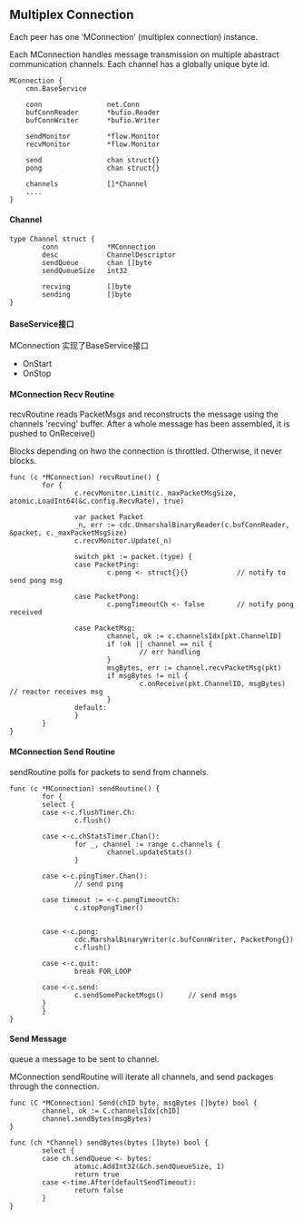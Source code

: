 

## Multiplex Connection



Each peer has one ‘MConnection’ (multiplex connection) instance.

Each MConnection handles message transmission on multiple abastract communication channels.
Each channel has a globally unique byte id.

```
MConnection {
    cmn.BaseService

    conn                net.Conn
    bufConnReader       *bufio.Reader
    bufConnWriter       *bufio.Writer

    sendMonitor         *flow.Monitor
    recvMonitor         *flow.Monitor

    send                chan struct{}
    pong                chan struct{}

    channels            []*Channel
    ....
}
```

#### Channel

```
type Channel struct {
        conn            *MConnection
        desc            ChannelDescriptor
        sendQueue       chan []byte
        sendQueueSize   int32

        recving         []byte
        sending         []byte
}
```

#### BaseService接口

MConnection 实现了BaseService接口

* OnStart
* OnStop

#### MConnection Recv Routine

recvRoutine reads PacketMsgs and reconstructs the message using the channels 'recving' buffer.
After a whole message has been assembled, it is pushed to OnReceive()

Blocks depending on hwo the connection is throttled. Otherwise, it never blocks.

```
func (c *MConnection) recvRoutine() {
        for {
                c.recvMonitor.Limit(c._maxPacketMsgSize, atomic.LoadInt64(&c.config.RecvRate), true)

                var packet Packet
                _n, err := cdc.UnmarshalBinaryReader(c.bufConnReader, &packet, c._maxPacketMsgSize)
                c.recvMonitor.Update(_n)

                switch pkt := packet.(type) {
                case PacketPing:
                        c.pong <- struct{}{}            // notify to send pong msg

                case PacketPong:
                        c.pongTimeoutCh <- false        // notify pong received
                
                case PacketMsg:
                        channel, ok := c.channelsIdx[pkt.ChannelID]
                        if !ok || channel == nil {
                                // err handling
                        }
                        msgBytes, err := channel.recvPacketMsg(pkt)
                        if msgBytes != nil {
                                c.onReceive(pkt.ChannelID, msgBytes)    // reactor receives msg
                        }
                default:
                }
        }
}
```


#### MConnection Send Routine

sendRoutine polls for packets to send from channels.


```
func (c *MConnection) sendRoutine() {
        for {
        select {
        case <-c.flushTimer.Ch:
                c.flush()

        case <-c.chStatsTimer.Chan():
                for _, channel := range c.channels {
                        channel.updateStats()
                }

        case <-c.pingTimer.Chan():
                // send ping

        case timeout := <-c.pongTimeoutCh:
                c.stopPongTimer()


        case <-c.pong:
                cdc.MarshalBinaryWriter(c.bufConnWriter, PacketPong{})
                c.flush()

        case <-c.quit:
                break FOR_LOOP

        case <-c.send:
                c.sendSomePacketMsgs()      // send msgs
        }
        }
}
```


#### Send Message

queue a message to be sent to channel.

MConnection sendRoutine will iterate all channels, and send packages through the connection.


```
func (C *MConnection) Send(chID byte, msgBytes []byte) bool {
        channel, ok := C.channelsIdx[chID]
        channel.sendBytes(msgBytes)
}

func (ch *Channel) sendBytes(bytes []byte) bool {
        select {
        case ch.sendQueue <- bytes:
                atomic.AddInt32(&ch.sendQueueSize, 1)
                return true
        case <-time.After(defaultSendTimeout):
                return false
        }
}
```





